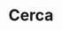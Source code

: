 ---
title: Cerca
description: Trova il miglior contenuto su Padel Up
sitemap:
  priority: 0.1
menu:
  main:
    identifier: "cerca"
    weight: 5
---